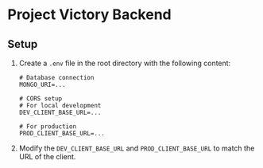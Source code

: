# Project Victory Backend

## Setup

1. Create a `.env` file in the root directory with the following content:
    ```env
    # Database connection
    MONGO_URI=...

    # CORS setup
    # For local development
    DEV_CLIENT_BASE_URL=...

    # For production
    PROD_CLIENT_BASE_URL=...
    ```
2. Modify the `DEV_CLIENT_BASE_URL` and `PROD_CLIENT_BASE_URL` to match the URL of the client.